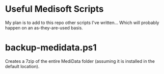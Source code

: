 # Useful Medisoft Scripts
My plan is to add to this repo other scripts I've written... Which will probably happen on an as-they-are-used basis.

# backup-medidata.ps1
Creates a 7zip of the entire MediData folder (assuming it is installed in the default location).

